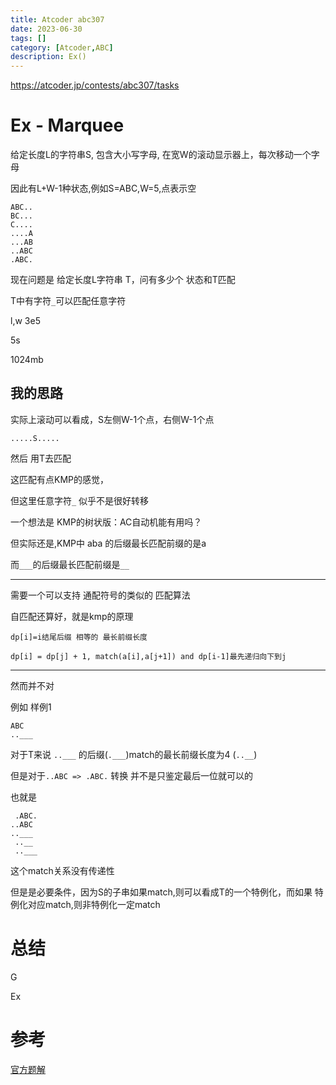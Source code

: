 ```yaml
---
title: Atcoder abc307
date: 2023-06-30
tags: []
category: [Atcoder,ABC]
description: Ex()
---
```


https://atcoder.jp/contests/abc307/tasks

# Ex - Marquee

给定长度L的字符串S, 包含大小写字母, 在宽W的滚动显示器上，每次移动一个字母

因此有L+W-1种状态,例如S=ABC,W=5,点表示空

```
ABC..
BC...
C....
....A
...AB
..ABC
.ABC.
```

现在问题是 给定长度L字符串 T，问有多少个 状态和T匹配

T中有字符`_`可以匹配任意字符

l,w 3e5

5s

1024mb

## 我的思路

实际上滚动可以看成，S左侧W-1个点，右侧W-1个点

```
.....S.....
```

然后 用T去匹配

这匹配有点KMP的感觉，

但这里任意字符`_` 似乎不是很好转移

一个想法是 KMP的树状版：AC自动机能有用吗？

但实际还是,KMP中 aba 的后缀最长匹配前缀的是a

而`___`的后缀最长匹配前缀是`__`

---

需要一个可以支持 通配符号的类似的 匹配算法

自匹配还算好，就是kmp的原理

`dp[i]=i结尾后缀 相等的 最长前缀长度`

`dp[i] = dp[j] + 1, match(a[i],a[j+1]) and dp[i-1]最先递归向下到j`

---

然而并不对

例如 样例1


```
ABC
..___
```


对于T来说 `..___` 的后缀(`.___`)match的最长前缀长度为4 (`..__`)

但是对于`..ABC => .ABC.` 转换 并不是只鉴定最后一位就可以的

也就是

```
 .ABC.
..ABC
..___
 ..__
 ..___
```

这个match关系没有传递性

但是是必要条件，因为S的子串如果match,则可以看成T的一个特例化，而如果 特例化对应match,则非特例化一定match










# 总结

G

Ex

# 参考

[官方题解](https://atcoder.jp/contests/abc307/editorial)

